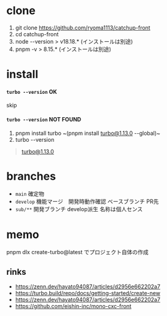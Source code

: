 # clone
1. git clone https://github.com/ryoma1113/catchup-front
2. cd catchup-front
3. node --version > v18.18.* (インストールは別途)
4. pnpm -v > 8.15.* (インストールは別途)

# install
#### `turbo --version` OK
skip

#### `turbo --version` NOT FOUND
1. pnpm install turbo ~(pnpm install turbo@1.13.0 --global)~
2. turbo --version
  > turbo@1.13.0

# branches
- `main` 確定物
- `develop` 機能マージ　開発時動作確認 ベースブランチ PR先
- `sub/**` 開発ブランチ develop派生 名称は個人センス

# memo
pnpm dlx create-turbo@latest でプロジェクト自体の作成

## rinks
- https://zenn.dev/hayato94087/articles/d2956e662202a7
- https://turbo.build/repo/docs/getting-started/create-new
- https://zenn.dev/hayato94087/articles/d2956e662202a7
- https://github.com/eishin-inc/mono-cxc-front
